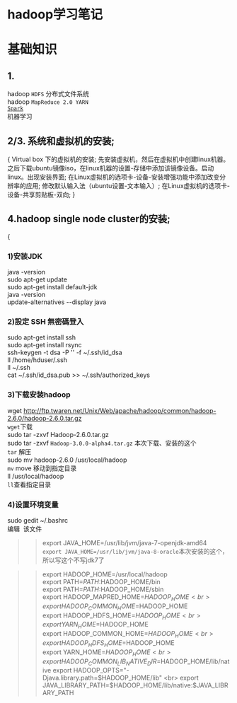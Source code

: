 # hadoop学习笔记

基础知识
========

## 1.

hadoop `HDFS` 分布式文件系统 <br>
hadoop `MapReduce 2.0 YARN` <br>
[`Spark`](https://baike.baidu.com/item/SPARK/2229312?fr=aladdin "百度百科") <br>
机器学习 <br>


## 2/3. 系统和虚拟机的安装;
{
Virtual box 下的虚拟机的安装;
先安装虚拟机，然后在虚拟机中创建linux机器。之后下载ubuntu镜像iso，在linux机器的设置-存储中添加该镜像设备。启动linux。出现安装界面;
在Linux虚拟机的选项卡-设备-安装增强功能中添加改变分辨率的应用;
修改默认输入法（ubuntu设置-文本输入）;
在Linux虚拟机的选项卡-设备-共享剪贴板-双向;
}

## 4.hadoop single node cluster的安装;
{
### 1)安装JDK <br>
java -version <br>
sudo apt-get update <br>
sudo apt-get install default-jdk <br>
java -version <br>
update-alternatives --display java <br>

### 2)設定 SSH 無密碼登入 <br>
sudo apt-get install ssh <br>
sudo apt-get install rsync <br> 
ssh-keygen -t dsa -P '' -f ~/.ssh/id_dsa <br> 
ll /home/hduser/.ssh <br>
ll ~/.ssh <br>
cat ~/.ssh/id_dsa.pub >> ~/.ssh/authorized_keys <br>

### 3)下载安装hadoop <br>
wget http://ftp.twaren.net/Unix/Web/apache/hadoop/common/hadoop-2.6.0/hadoop-2.6.0.tar.gz  <br>
`wget`下载 <br>
sudo tar -zxvf Hadoop-2.6.0.tar.gz <br>
sudo tar -zxvf `Hadoop-3.0.0-alpha4.tar.gz` 本次下载、安装的这个<br>
`tar` 解压 <br>
sudo mv hadoop-2.6.0 /usr/local/hadoop <br>
`mv` move 移动到指定目录 <br>
 ll /usr/local/hadoop  <br>
 `ll`查看指定目录 <br>
 
 ### 4)设置环境变量 <br>
 sudo gedit ~/.bashrc <br>
编辑  该文件 <br>
>>export JAVA_HOME=/usr/lib/jvm/java-7-openjdk-amd64 <br>
`export JAVA_HOME=/usr/lib/jvm/java-8-oracle`本次安装的这个，所以写这个不写jdk7了 <br>

>> export HADOOP_HOME=/usr/local/hadoop  <br>
>> export PATH=$PATH:$HADOOP_HOME/bin  <br>
export PATH=$PATH:$HADOOP_HOME/sbin  <br>
export HADOOP_MAPRED_HOME=$HADOOP_HOME  <br>
export HADOOP_COMMON_HOME=$HADOOP_HOME  <br>
export HADOOP_HDFS_HOME=$HADOOP_HOME  <br>
export YARN_HOME=$HADOOP_HOME  <br>
export HADOOP_COMMON_HOME=$HADOOP_HOME  <br>
export HADOOP_HDFS_HOME=$HADOOP_HOME  <br>
export YARN_HOME=$HADOOP_HOME  <br>
export HADOOP_COMMON_LIB_NATIVE_DIR=$HADOOP_HOME/lib/native export HADOOP_OPTS="-Djava.library.path=$HADOOP_HOME/lib"  <br>
export JAVA_LIBRARY_PATH=$HADOOP_HOME/lib/native:$JAVA_LIBRARY_PATH
